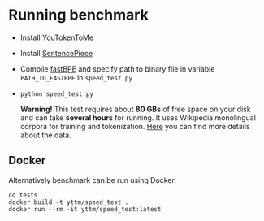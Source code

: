 # Running benchmark

* Install [YouTokenToMe](https://github.com/vkcom/youtokentome)
* Install [SentencePiece](https://github.com/google/sentencepiece)
* Compile [fastBPE](https://github.com/glample/fastBPE) and specify path to binary file in variable
 `PATH_TO_FASTBPE` in `speed_test.py`  
* `python speed_test.py`

    **Warning!** This test requires about **80 GBs** of free space on your disk and can take **several hours** for running.
    It uses Wikipedia monolingual corpora for training and tokenization.
[Here](https://linguatools.org/tools/corpora/wikipedia-monolingual-corpora/) 
 you can find more details about the data.
 
## Docker

Alternatively benchmark can be run using Docker.

```
cd tests
docker build -t yttm/speed_test .
docker run --rm -it yttm/speed_test:latest
```

